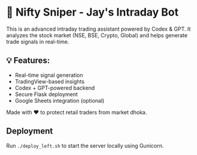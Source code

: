 # 🔱 Nifty Sniper - Jay's Intraday Bot

This is an advanced intraday trading assistant powered by Codex & GPT. It analyzes the stock market (NSE, BSE, Crypto, Global) and helps generate trade signals in real-time.

## 💡 Features:
- Real-time signal generation
- TradingView-based insights
- Codex + GPT-powered backend
- Secure Flask deployment
- Google Sheets integration (optional)

Made with ❤️ to protect retail traders from market dhoka.
## Deployment
Run `./deploy_left.sh` to start the server locally using Gunicorn.
